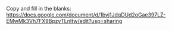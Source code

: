 Copy and fill in the blanks:
https://docs.google.com/document/d/1bvj1JdqDUd2oGae397LZ-EMwMk3Vh7FX9BpzyTLnItw/edit?usp=sharing


